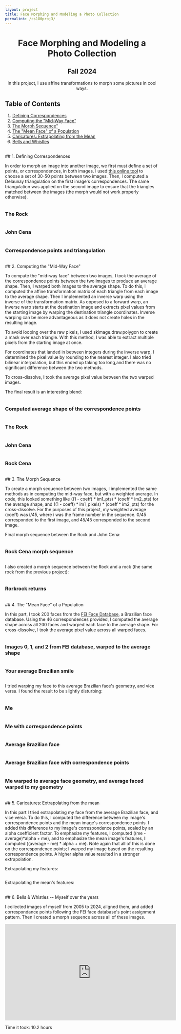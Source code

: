 ```yaml
---
layout: project
title: Face Morphing and Modeling a Photo Collection
permalink: /cs180proj3/
--- 
```


<h1 style="text-align:center">Face Morphing and Modeling a Photo Collection</h1>
<h2 style="text-align:center">Fall 2024</h2>

<p align="center">In this project, I use affine transformations to morph some pictures in cool ways.
</p>

## Table of Contents

1. <a href="#one">Defining Correspondences</a>
2. <a href="#twoo">Computing the "Mid-Way Face"</a>
3. <a href="#three">The Morph Sequence"</a>
4. <a href="#four">The "Mean Face" of a Population</a>
5. <a href="#five">Caricatures: Extrapolating from the Mean</a>
6. <a href="#six">Bells and Whistles</a>

<br/>
<a name = "one"></a>
## 1. Defining Correspondences

In order to morph an image into another image, we first must define a set of points, or correspondences, in both images. I used <a href="https://cal-cs180.github.io/fa23/hw/proj3/tool.html">this online tool</a> to choose a set of 30-50 points between two images. Then, I computed a Delaunay triangulation on the first image's correspondences. The same triangulation was applied on the second image to ensure that the triangles matched between the images (the morph would not work properly otherwise). 

<section id="two">
<div class="column">
    <div class="row">
        <article class="proj-item-2">
            <img src="../images/180proj3/therock.jpg" alt="" />
            <br/>
            <h3>The Rock</h3>
        </article>
        <article class="proj-item-2">
            <img src="../images/180proj3/johncena.jpg" alt="" />
            <br/>
            <h3>John Cena</h3>
        </article>
    </div>
</div>
</section>

<section id="two">
<div class="column">
    <div class="row">
        <article class="proj-item-1">
            <img src="../images/180proj3/rock_cena_pts.jpg" alt="" />
            <br/>
            <h3>Correspondence points and triangulation</h3>
        </article>
    </div>
</div>
</section>

<br/>
<a name = "twoo"></a>
## 2. Computing the "Mid-Way Face"

To compute the "mid-way face" between two images, I took the average of the correspondence points between the two images to produce an average shape. Then, I warped both images to the average shape. To do this, I computed the affine transformation matrix of each triangle from each image to the average shape. Then I implemented an inverse warp using the inverse of the transformation matrix. As opposed to a forward warp, an inverse warp starts at the destination image and extracts pixel values from the starting image by warping the destination triangle coordinates. Inverse warping can be more advantageous as it does not create holes in the resulting image. 

To avoid looping over the raw pixels, I used skimage.draw.polygon to create a mask over each triangle. With this method, I was able to extract multiple pixels from the starting image at once. 

For coordinates that landed in between integers during the inverse warp, I determined the pixel value by rounding to the nearest integer. I also tried bilinear interpolation, but this ended up taking too long,and there was no significant difference between the two methods.

To cross-dissolve, I took the average pixel value between the two warped images. 

The final result is an interesting blend:

<section id="two">
<div class="column">
    <div class="row">
        <article class="proj-item-1">
            <img src="../images/180proj3/rockcena_mesh.png" alt="" />
            <br/>
            <h3>Computed average shape of the correspondence points</h3>
        </article>
    </div>
</div>
</section>

<section id="two">
<div class="column">
    <div class="row">
        <article class="proj-item-3">
            <img src="../images/180proj3/therock.jpg" alt="" />
            <br/>
            <h3>The Rock</h3>
        </article>
        <article class="proj-item-3">
            <img src="../images/180proj3/johncena.jpg" alt="" />
            <br/>
            <h3>John Cena</h3>
        </article>
        <article class="proj-item-3">
            <img src="../images/180proj3/rockcena_nearest.png" alt="" />
            <br/>
            <h3>Rock Cena</h3>
        </article>
    </div>
</div>
</section>

<br/>
<a name = "three"></a>
## 3. The Morph Sequence

To create a morph sequence between two images, I implemented the same methods as in computing the mid-way face, but with a weighted average. In code, this looked something like ((1 - coeff) * im1_pts) * (coeff * im2_pts) for the average shape, and ((1 - coeff) * im1_pixels) * (coeff * im2_pts) for the cross-dissolve. For the purposes of this project, my weighted average (coeff) was i/45, where i was the frame number in the sequence. 0/45 corresponded to the first image, and 45/45 corresponded to the second image. 

Final morph sequence between the Rock and John Cena:

<section id="two">
<div class="column">
    <div class="row">
        <article class="proj-item-1">
            <img src="../images/180proj3/rockcena.gif" alt="" />
            <br/>
            <h3>Rock Cena morph sequence</h3>
        </article>
    </div>
</div>
</section>

I also created a morph sequence between the Rock and a rock (the same rock from the previous project): 

<section id="two">
<div class="column">
    <div class="row">
        <article class="proj-item-1">
            <img src="../images/180proj3/rockrock2.gif" alt="" />
            <br/>
            <h3>Rorkrock returns</h3>
        </article>
    </div>
</div>
</section>

<br/>
<a name = "four"></a>
## 4. The "Mean Face" of a Population

In this part, I took 200 faces from the <a href="https://fei.edu.br/~cet/facedatabase.html">FEI Face Database</a>, a Brazilian face database. Using the 46 correspondences provided, I computed the average shape across all 200 faces and warped each face to the average shape. For cross-dissolve, I took the average pixel value across all warped faces.

<section id="two">
<div class="column">
    <div class="row">
        <article class="proj-item-1">
            <img src="../images/180proj3/smile_warped.jpg" alt="" />
            <br/>
            <h3>Images 0, 1, and 2 from FEI database, warped to the average shape</h3>
        </article>
    </div>
</div>
</section>

<section id="two">
<div class="column">
    <div class="row">
        <article class="proj-item-1">
            <img src="../images/180proj3/smile_avg.png" alt="" />
            <br/>
            <h3>Your average Brazilian smile</h3>
        </article>
    </div>
</div>
</section>

I tried warping my face to this average Brazilian face's geometry, and vice versa. I found the result to be slightly disturbing:

<section id="two">
<div class="column">
    <div class="row">
        <article class="proj-item-2">
            <img src="../images/180proj3/me.jpg" alt="" />
            <br/>
            <h3>Me</h3>
        </article>
        <article class="proj-item-2">
            <img src="../images/180proj3/me_pts.png" alt="" />
            <br/>
            <h3>Me with correspondence points</h3>
        </article>
    </div>
</div>
</section>

<section id="two">
<div class="column">
    <div class="row">
        <article class="proj-item-2">
            <img src="../images/180proj3/smile_avg.png" alt="" />
            <br/>
            <h3>Average Brazilian face</h3>
        </article>
        <article class="proj-item-2">
            <img src="../images/180proj3/points.png" alt="" />
            <br/>
            <h3>Average Brazilian face with correspondence points</h3>
        </article>
    </div>
</div>
</section>

<section id="two">
<div class="column">
    <div class="row">
        <article class="proj-item-1">
            <img src="../images/180proj3/me_and_avg.png" alt="" />
            <br/>
            <h3>Me warped to average face geometry, and average faced warped to my geometry</h3>
        </article>
    </div>
</div>
</section>

<br/>
<a name = "five"></a>
## 5. Caricatures: Extrapolating from the mean

In this part I tried extrapolating my face from the average Brazilian face, and vice versa. To do this, I computed the difference between my image's correspondence points and the mean image's correspondence points. I added this difference to my image's correspondence points, scaled by an alpha coefficient factor. To emphasize my features, I computed ((me - average)*alpha + me), and to emphasize the mean image's features, I computed ((average - me) * alpha + me). Note again that all of this is done on the correspondence points; I warped my image based on the resulting correspondence points. A higher alpha value resulted in a stronger extrapolation.

Extrapolating my features:
<section id="two">
<div class="column">
    <div class="row">
        <article class="proj-item-1">
            <img src="../images/180proj3/me_caricature.png" alt="" />
            <br/>
        </article>
    </div>
</div>
</section>

Extrapolating the mean's features:
<section id="two">
<div class="column">
    <div class="row">
        <article class="proj-item-1">
            <img src="../images/180proj3/avg_caricature.png" alt="" />
            <br/>
        </article>
    </div>
</div>
</section>

<br/>
<a name = "six"></a>
## 6. Bells & Whistles -- Myself over the years

I collected images of myself from 2005 to 2024, aligned them, and added correspondance points following the FEI face database's point assignment pattern. Then I created a morph sequence across all of these images. 

<iframe width="560" height="315" 
                    src="https://youtube.com/shorts/yDkoAeu3T2o?feature=share" title="YouTube video player" frameborder="0" allow="accelerometer; autoplay; clipboard-write; encrypted-media; gyroscope; picture-in-picture; web-share" referrerpolicy="strict-origin-when-cross-origin" allowfullscreen>
                </iframe>  

Time it took: 10.2 hours

